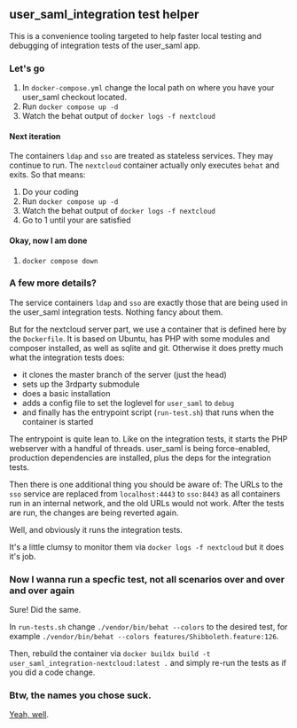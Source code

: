 ## user_saml_integration test helper

This is a convenience tooling targeted to help faster local testing and debugging of integration tests of the user_saml app.

### Let's go

1. In `docker-compose.yml` change the local path on where you have your user_saml checkout located.
1. Run `docker compose up -d`
1. Watch the behat output of `docker logs -f nextcloud`

#### Next iteration

The containers `ldap` and `sso` are treated as stateless services. They may continue to run. The `nextcloud` container actually only executes `behat` and exits. So that means:

1. Do your coding
1. Run `docker compose up -d`
1. Watch the behat output of `docker logs -f nextcloud`
1. Go to 1 until your are satisfied

#### Okay, now I am done

1. `docker compose down`

### A few more details?

The service containers `ldap` and `sso` are exactly those that are being used in the user_saml integration tests. Nothing fancy about them.

But for the nextcloud server part, we use a container that is defined here by the `Dockerfile`. It is based on Ubuntu, has PHP with some modules and composer installed, as well as sqlite and git. Otherwise it does pretty much what the integration tests does:
- it clones the master branch of the server (just the head)
- sets up the 3rdparty submodule
- does a basic installation
- adds a config file to set the loglevel for `user_saml` to `debug`
- and finally has the entrypoint script (`run-test.sh`) that runs when the container is started

The entrypoint is quite lean to. Like on the integration tests, it starts the PHP webserver with a handful of threads. user_saml is being force-enabled, production dependencies are installed, plus the deps for the integration tests.

Then there is one additional thing you should be aware of: The URLs to the `sso` service are replaced from `localhost:4443` to `sso:8443` as all containers run in an internal network, and the old URLs would not work. After the tests are run, the changes are being reverted again.

Well, and obviously it runs the integration tests.

It's a little clumsy to monitor them via `docker logs -f nextcloud` but it does it's job.

### Now I wanna run a specfic test, not all scenarios over and over and over again

Sure! Did the same.

In `run-tests.sh`  change `./vendor/bin/behat --colors` to the desired test, for example `./vendor/bin/behat --colors features/Shibboleth.feature:126`.

Then, rebuild the container via `docker buildx build -t user_saml_integration-nextcloud:latest .` and simply re-run the tests as if you did a code change.

### Btw, the names you chose suck.

[Yeah, well](https://martinfowler.com/bliki/TwoHardThings.html).
